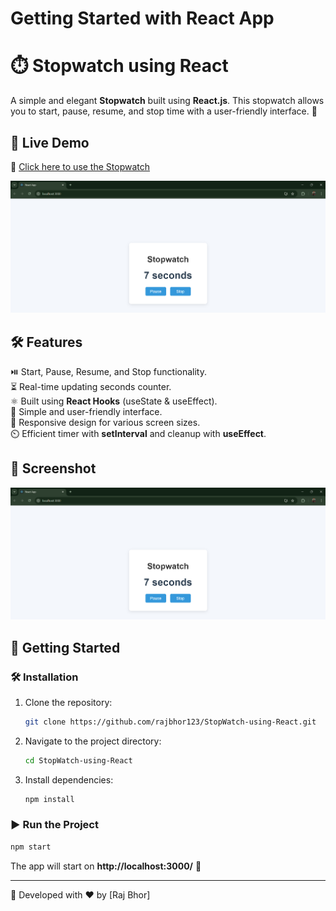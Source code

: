 # Getting Started with React App
# ⏱️ Stopwatch using React

A simple and elegant **Stopwatch** built using **React.js**. This stopwatch allows you to start, pause, resume, and stop time with a user-friendly interface. 🚀

## 🌟 Live Demo
🔗 [Click here to use the Stopwatch](https://rajbhor123.github.io/StopWatch-using-React/)

![Stopwatch Preview](public/Stopwatch.png)

## 🛠️ Features
⏯️ Start, Pause, Resume, and Stop functionality.  
⏳ Real-time updating seconds counter.  
⚛️ Built using **React Hooks** (useState & useEffect).  
🎨 Simple and user-friendly interface.  
📱 Responsive design for various screen sizes.  
⏲️ Efficient timer with **setInterval** and cleanup with **useEffect**.  

## 📸 Screenshot
![Stopwatch UI](public/Stopwatch.png)

## 🚀 Getting Started

### 🛠️ Installation
1. Clone the repository:
   ```sh
   git clone https://github.com/rajbhor123/StopWatch-using-React.git
   ```
2. Navigate to the project directory:
   ```sh
   cd StopWatch-using-React
   ```
3. Install dependencies:
   ```sh
   npm install
   ```

### ▶️ Run the Project
```sh
npm start
```
The app will start on **http://localhost:3000/** 🚀


---

🚀 Developed with ❤️ by [Raj Bhor]

